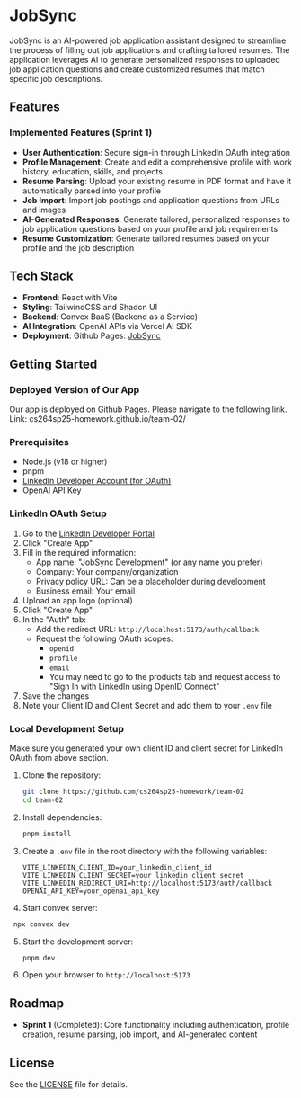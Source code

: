 # JobSync

JobSync is an AI-powered job application assistant designed to streamline the process of filling out job applications and crafting tailored resumes. The application leverages AI to generate personalized responses to uploaded job application questions and create customized resumes that match specific job descriptions.


## Features

### Implemented Features (Sprint 1)

- **User Authentication**: Secure sign-in through LinkedIn OAuth integration
- **Profile Management**: Create and edit a comprehensive profile with work history, education, skills, and projects
- **Resume Parsing**: Upload your existing resume in PDF format and have it automatically parsed into your profile
- **Job Import**: Import job postings and application questions from URLs and images
- **AI-Generated Responses**: Generate tailored, personalized responses to job application questions based on your profile and job requirements
- **Resume Customization**: Generate tailored resumes based on your profile and the job description

## Tech Stack

- **Frontend**: React with Vite
- **Styling**: TailwindCSS and Shadcn UI
- **Backend**: Convex BaaS (Backend as a Service)
- **AI Integration**: OpenAI APIs via Vercel AI SDK
- **Deployment**: Github Pages: [JobSync](https://cs264sp25-homework.github.io/team-02/)

## Getting Started

### Deployed Version of Our App
Our app is deployed on Github Pages. Please navigate to the following link.
Link: cs264sp25-homework.github.io/team-02/

### Prerequisites

- Node.js (v18 or higher)
- pnpm
- [LinkedIn Developer Account (for OAuth)](http://linkedin.com/developers) 
- OpenAI API Key

### LinkedIn OAuth Setup
1. Go to the [LinkedIn Developer Portal](https://www.linkedin.com/developers/apps)
2. Click "Create App"
3. Fill in the required information:
   - App name: "JobSync Development" (or any name you prefer)
   - Company: Your company/organization
   - Privacy policy URL: Can be a placeholder during development
   - Business email: Your email
4. Upload an app logo (optional)
5. Click "Create App"
6. In the "Auth" tab:
   - Add the redirect URL: `http://localhost:5173/auth/callback`
   - Request the following OAuth scopes:
     - `openid`
     - `profile`
     - `email`
     - You may need to go to the products tab and request access to "Sign In with LinkedIn using OpenID Connect"
7. Save the changes
8. Note your Client ID and Client Secret and add them to your `.env` file


### Local Development Setup

Make sure you generated your own client ID and client secret for LinkedIn OAuth from above section. 

1. Clone the repository:
   ```bash
   git clone https://github.com/cs264sp25-homework/team-02
   cd team-02
   ```

2. Install dependencies:
   ```bash
   pnpm install
   ```

3. Create a `.env` file in the root directory with the following variables:
   ```
   VITE_LINKEDIN_CLIENT_ID=your_linkedin_client_id
   VITE_LINKEDIN_CLIENT_SECRET=your_linkedin_client_secret
   VITE_LINKEDIN_REDIRECT_URI=http://localhost:5173/auth/callback
   OPENAI_API_KEY=your_openai_api_key
   ```

4. Start convex server: 
  ```bash
   npx convex dev 
   ```

5. Start the development server:
   ```bash
   pnpm dev
   ```

6. Open your browser to `http://localhost:5173`


## Roadmap

- **Sprint 1** (Completed): Core functionality including authentication, profile creation, resume parsing, job import, and AI-generated content


## License

See the [LICENSE](LICENSE) file for details.
